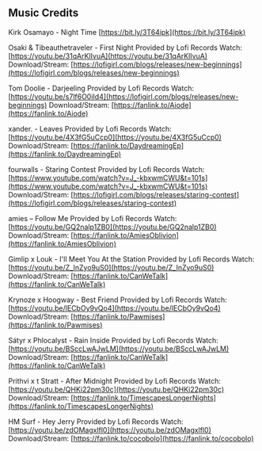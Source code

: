 ## Music Credits

Kirk Osamayo - Night Time
[https://bit.ly/3T64ipk](https://bit.ly/3T64ipk)

Osaki & Tibeauthetraveler - First Night
Provided by Lofi Records
Watch: [https://youtu.be/31qArKlIvuA](https://youtu.be/31qArKlIvuA)
Download/Stream: [https://lofigirl.com/blogs/releases/new-beginnings](https://lofigirl.com/blogs/releases/new-beginnings)

Tom Doolie - Darjeeling
Provided by Lofi Records
Watch: [https://youtu.be/s7lf6O0iId4](https://lofigirl.com/blogs/releases/new-beginnings)
Download/Stream: [https://fanlink.to/Aiode](https://fanlink.to/Aiode)

xander. - Leaves
Provided by Lofi Records
Watch: [https://youtu.be/4X3fG5uCcp0](https://youtu.be/4X3fG5uCcp0)
Download/Stream: [https://fanlink.to/DaydreamingEp](https://fanlink.to/DaydreamingEp)

fourwalls - Staring Contest
Provided by Lofi Records
Watch: [https://www.youtube.com/watch?v=J_-kbxwmCWU&t=101s](https://www.youtube.com/watch?v=J_-kbxwmCWU&t=101s)
Download/Stream: [https://lofigirl.com/blogs/releases/staring-contest](https://lofigirl.com/blogs/releases/staring-contest)

amies – Follow Me
Provided by Lofi Records
Watch: [https://youtu.be/GQ2nalp1ZB0](https://youtu.be/GQ2nalp1ZB0)
Download/Stream: [https://fanlink.to/AmiesOblivion](https://fanlink.to/AmiesOblivion)

Gimlip x Louk - I'll Meet You At the Station
Provided by Lofi Records
Watch: [https://youtu.be/Z_InZyo9uS0](https://youtu.be/Z_InZyo9uS0)
Download/Stream: [https://fanlink.to/CanWeTalk](https://fanlink.to/CanWeTalk)

Krynoze x Hoogway - Best Friend
Provided by Lofi Records
Watch: [https://youtu.be/lECbOy9vQo4](https://youtu.be/lECbOy9vQo4)
Download/Stream: [https://fanlink.to/Pawmises](https://fanlink.to/Pawmises)

Sátyr x Phlocalyst - Rain Inside
Provided by Lofi Records
Watch: [https://youtu.be/BSccLwAJwLM](https://youtu.be/BSccLwAJwLM)
Download/Stream: [https://fanlink.to/CanWeTalk](https://fanlink.to/CanWeTalk) 

Prithvi x t Stratt - After Midnight
Provided by Lofi Records
Watch: [https://youtu.be/QHKi22pm30c](https://youtu.be/QHKi22pm30c)
Download/Stream: [https://fanlink.to/TimescapesLongerNights](https://fanlink.to/TimescapesLongerNights)

HM Surf - Hey Jerry
Provided by Lofi Records
Watch: [https://youtu.be/zdOMagxlfl0](https://youtu.be/zdOMagxlfl0)
Download/Stream: [https://fanlink.to/cocobolo](https://fanlink.to/cocobolo)